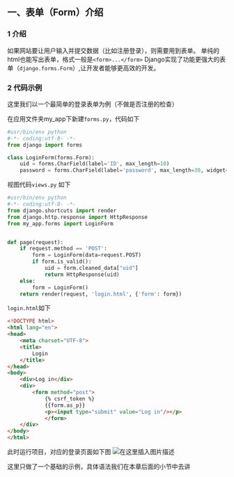 ## 一、表单（Form）介绍
### 1 介绍
如果网站要让用户输入并提交数据（比如注册登录），则需要用到表单。
单纯的html也能写出表单，格式一般是`<form>...</form>`
Django实现了功能更强大的表单（`django.forms.Form`）,让开发者能够更高效的开发。

### 2 代码示例
这里我们以一个最简单的登录表单为例（不做是否注册的检查）

在应用文件夹my_app下新建`forms.py`，代码如下
```python
#usr/bin/env python
#-*- coding:utf-8- -*-
from django import forms

class LoginForm(forms.Form):
    uid = forms.CharField(label='ID', max_length=10)
    password = forms.CharField(label='password', max_length=30, widget=forms.PasswordInput)
```
视图代码`views.py` 如下
```python
#usr/bin/env python
#-*- coding:utf-8- -*-
from django.shortcuts import render
from django.http.response import HttpResponse
from my_app.forms import LoginForm


def page(request):
    if request.method == 'POST':
        form = LoginForm(data=request.POST)
        if form.is_valid():
            uid = form.cleaned_data["uid"]
            return HttpResponse(uid)
    else:
        form = LoginForm()
    return render(request, 'login.html', {'form': form})
```
`login.html`如下
```html
<!DOCTYPE html>
<html lang="en">
<head>
    <meta charset="UTF-8">
    <title>
        Login
    </title>
</head>
<body>
	<div>Log in</div>
    <div>
        <form method="post">
            {% csrf_token %}
            {{form.as_p}}
            <p><input type="submit" value="Log in"/></p>
            </form>
    </div>
</body>
</html>
```
此时运行项目，对应的登录页面如下图
![在这里插入图片描述](https://img-blog.csdnimg.cn/20200519095335928.png)

这里只做了一个基础的示例，具体语法我们在本章后面的小节中去讲